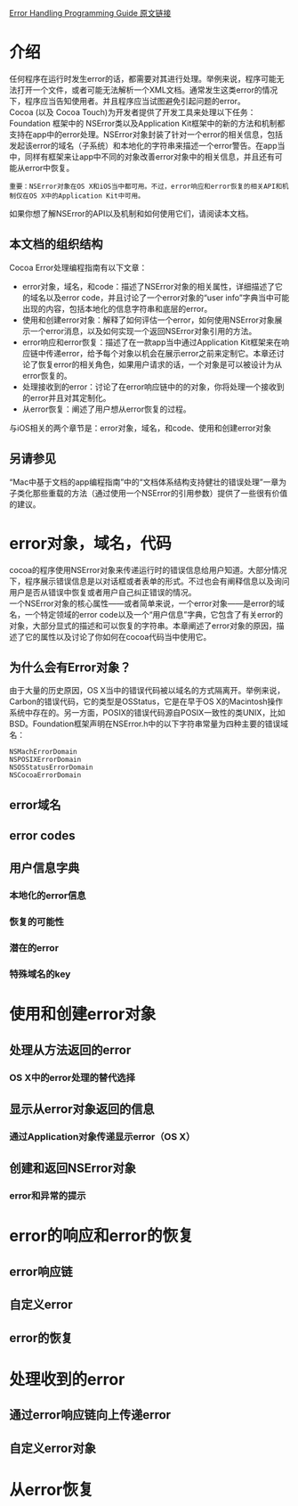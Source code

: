 [Error Handling Programming Guide 原文链接](https://developer.apple.com/library/content/documentation/Cocoa/Conceptual/ErrorHandlingCocoa/ErrorHandling/ErrorHandling.html#//apple_ref/doc/uid/TP40001806)

# 介绍
任何程序在运行时发生error的话，都需要对其进行处理。举例来说，程序可能无法打开一个文件，或者可能无法解析一个XML文档。通常发生这类error的情况下，程序应当告知使用者。并且程序应当试图避免引起问题的error。  
Cocoa (以及 Cocoa Touch)为开发者提供了开发工具来处理以下任务：Foundation 框架中的 NSError类以及Application Kit框架中的新的方法和机制都支持在app中的error处理。NSError对象封装了针对一个error的相关信息，包括发起该error的域名（子系统）和本地化的字符串来描述一个error警告。在app当中，同样有框架来让app中不同的对象改善error对象中的相关信息，并且还有可能从error中恢复。  

	重要：NSError对象在OS X和iOS当中都可用。不过，error响应和error恢复的相关API和机制仅在OS X中的Application Kit中可用。

如果你想了解NSError的API以及机制和如何使用它们，请阅读本文档。
## 本文档的组织结构
Cocoa Error处理编程指南有以下文章：

* error对象，域名，和code：描述了NSError对象的相关属性，详细描述了它的域名以及error code，并且讨论了一个error对象的“user info”字典当中可能出现的内容，包括本地化的信息字符串和底层的error。
* 使用和创建error对象：解释了如何评估一个error，如何使用NSError对象展示一个error消息，以及如何实现一个返回NSError对象引用的方法。
* error响应和error恢复：描述了在一款app当中通过Application Kit框架来在响应链中传递error，给予每个对象以机会在展示error之前来定制它。本章还讨论了恢复error的相关角色，如果用户请求的话，一个对象是可以被设计为从error恢复的。
* 处理接收到的error：讨论了在error响应链中的的对象，你将处理一个接收到的error并且对其定制化。
* 从error恢复：阐述了用户想从error恢复的过程。

与iOS相关的两个章节是：error对象，域名，和code、使用和创建error对象
## 另请参见
“Mac中基于文档的app编程指南”中的“文档体系结构支持健壮的错误处理”一章为子类化那些重载的方法（通过使用一个NSError的引用参数）提供了一些很有价值的建议。  

# error对象，域名，代码
cocoa的程序使用NSError对象来传递运行时的错误信息给用户知道。大部分情况下，程序展示错误信息是以对话框或者表单的形式。不过也会有阐释信息以及询问用户是否从错误中恢复或者用户自己纠正错误的情况。  
一个NSError对象的核心属性——或者简单来说，一个error对象——是error的域名，一个特定领域的error code以及一个“用户信息”字典，它包含了有关error的对象，大部分显式的描述和可以恢复的字符串。本章阐述了error对象的原因，描述了它的属性以及讨论了你如何在cocoa代码当中使用它。
## 为什么会有Error对象？
由于大量的历史原因，OS X当中的错误代码被以域名的方式隔离开。举例来说，Carbon的错误代码，它的类型是OSStatus，它是在早于OS X的Macintosh操作系统中存在的。另一方面，POSIX的错误代码源自POSIX一致性的类UNIX，比如BSD。Foundation框架声明在NSError.h中的以下字符串常量为四种主要的错误域名：  

	NSMachErrorDomain
	NSPOSIXErrorDomain
	NSOSStatusErrorDomain
	NSCocoaErrorDomain


## error域名

## error codes

## 用户信息字典

### 本地化的error信息

### 恢复的可能性

### 潜在的error

### 特殊域名的key

# 使用和创建error对象

## 处理从方法返回的error

### OS X中的error处理的替代选择

## 显示从error对象返回的信息

### 通过Application对象传递显示error（OS X）

## 创建和返回NSError对象

### error和异常的提示

# error的响应和error的恢复

## error响应链

## 自定义error

## error的恢复

# 处理收到的error

## 通过error响应链向上传递error

## 自定义error对象

# 从error恢复